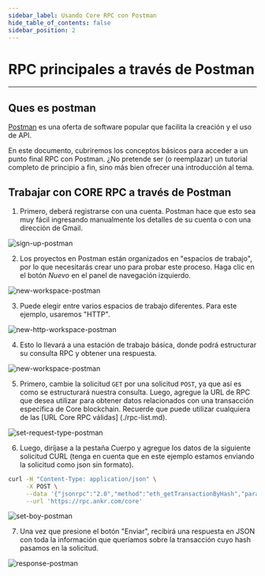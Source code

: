 ```yaml
---
sidebar_label: Usando Core RPC con Postman
hide_table_of_contents: false
sidebar_position: 2
---
```


# RPC principales a través de Postman

---

## Ques es postman

[Postman](https://www.postman.com/) es una oferta de software popular que facilita la creación y el uso de API.

En este documento, cubriremos los conceptos básicos para acceder a un punto final RPC con Postman. ¿No pretende ser (o reemplazar) un tutorial completo de principio a fin, sino más bien ofrecer una introducción al tema.

## Trabajar con CORE RPC a través de Postman

1. Primero, deberá registrarse con una cuenta. Postman hace que esto sea muy fácil ingresando manualmente los detalles de su cuenta o con una dirección de Gmail.

![sign-up-postman](../../static/img/rpc/postman/rpc-psotman-1.png)

2. Los proyectos en Postman están organizados en "espacios de trabajo", por lo que necesitarás crear uno para probar este proceso. Haga clic en el botón _Nuevo_ en el panel de navegación izquierdo.

![new-workspace-postman](../../static/img/rpc/postman/rpc-psotman-2.png)

3. Puede elegir entre varios espacios de trabajo diferentes. Para este ejemplo, usaremos "HTTP".

![new-http-workspace-postman](../../static/img/rpc/postman/rpc-psotman-3.png)

4. Esto lo llevará a una estación de trabajo básica, donde podrá estructurar su consulta RPC y obtener una respuesta.

![new-workspace-postman](../../static/img/rpc/postman/rpc-psotman-4.png)

5. Primero, cambie la solicitud `GET` por una solicitud `POST`, ya que así es como se estructurará nuestra consulta. Luego, agregue la URL de RPC que desea utilizar para obtener datos relacionados con una transacción específica de Core blockchain. Recuerde que puede utilizar cualquiera de las [URL Core RPC válidas] (./rpc-list.md).

![set-request-type-postman](../../static/img/rpc/postman/rpc-psotman-5.png)

6. Luego, diríjase a la pestaña Cuerpo y agregue los datos de la siguiente solicitud CURL (tenga en cuenta que en este ejemplo estamos enviando la solicitud como json sin formato).

```bash
curl -H "Content-Type: application/json" \
     -X POST \
     --data '{"jsonrpc":"2.0","method":"eth_getTransactionByHash","params":["0xc9c4a5d14857ace0db197c7393806868824763377f802645aacf6f38d9c309b7"],"id":1}' \
     --url 'https://rpc.ankr.com/core'
```

![set-boy-postman](../../static/img/rpc/postman/rpc-psotman-6.png)

7. Una vez que presione el botón "Enviar", recibirá una respuesta en JSON con toda la información que queríamos sobre la transacción cuyo hash pasamos en la solicitud.

![response-postman](../../static/img/rpc/postman/rpc-psotman-7.png)



